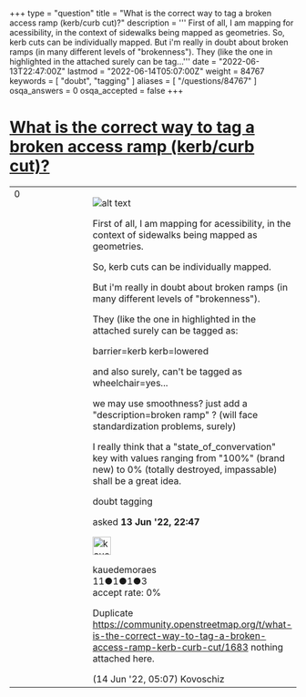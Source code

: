 +++
type = "question"
title = "What is the correct way to tag a broken access ramp (kerb/curb cut)?"
description = ''' First of all, I am mapping for acessibility, in the context of sidewalks being mapped as geometries.  So, kerb cuts can be individually mapped. But i&#x27;m really in doubt about broken ramps (in many different levels of &quot;brokenness&quot;).  They (like the one in highlighted in the attached surely can be tag...'''
date = "2022-06-13T22:47:00Z"
lastmod = "2022-06-14T05:07:00Z"
weight = 84767
keywords = [ "doubt", "tagging" ]
aliases = [ "/questions/84767" ]
osqa_answers = 0
osqa_accepted = false
+++

<div class="headNormal">

# [What is the correct way to tag a broken access ramp (kerb/curb cut)?](/questions/84767/what-is-the-correct-way-to-tag-a-broken-access-ramp-kerbcurb-cut)

</div>

<div id="main-body">

<div id="askform">

<table id="question-table" style="width:100%;">
<colgroup>
<col style="width: 50%" />
<col style="width: 50%" />
</colgroup>
<tbody>
<tr>
<td style="width: 30px; vertical-align: top"><div class="vote-buttons">
<span id="post-84767-upvote" class="ajax-command post-vote up" rel="nofollow" title="I like this post (click again to cancel)"> </span>
<div id="post-84767-score" class="post-score" title="current number of votes">
0
</div>
<span id="post-84767-downvote" class="ajax-command post-vote down" rel="nofollow" title="I dont like this post (click again to cancel)"> </span> <span id="favorite-mark" class="ajax-command favorite-mark" rel="nofollow" title="mark/unmark this question as favorite (click again to cancel)"> </span>
<div id="favorite-count" class="favorite-count">
&#10;</div>
</div></td>
<td><div id="item-right">
<div class="question-body">
<p><img src="https://lh3.googleusercontent.com/B6olQq5dtK8vJOZ_vkRAuVhUso61OrlGNLVtOCMTpfM6YMeFfuanSCVLWJNE5lCMhIrV5Xp3cBv9w-Ukjzd7870d5bZ-AgDXyhe-9ZvY9KzhF8_iSEMYcrvZJNEST_Xctba85z3E-L9x8wObTWFxj8mFL7VjJ7_I3VrRhTfhALAHWUC_ZjMSV8vVYqwsnrZMM6DiLzJ4VqAHedl9K4AylN85S3UnpH_TYN7W_6J7PgE9HiVSblXYBlcAqee7kc-jk_wtdwJv6U12OaPTHoMYadIGKUI1KOqwe19_PtC81ClMANmByDzxVRsJbDqsxHydowXN2Kh5g6ueD6rddRRRum_316qMiqhffSukSlU_P5NDujI3Y8_jjEBM3eXbi4UzukmbKril_HQK2VWq7niWHJar_yDj3V0brsEhXkrSexrtOOdWfJB7Wk0UzgRxWWQ-NWirXpvBFqulN469R7f-F2g1TfKaGyrtRLuAnvg54zpsL1QhQz7fH0lQgCuelR9eIXeqpDMzeIPN3E-W2z-iYCblIZoKmWtvTFuztMUy3TeM_0nKBcmkOR_UkT0anR6V9HsoW9P37CpUMJ6j-42VrMys5pRbQJekFjILo2MBAGniKk_31V2bfYTMOtNOFniYw1TPXOXCdYeygsKmjE_JKKk4LbJs1mx1akuhOXixmQ0BBFpZoR2sd8Nl852X6xluX_kM9p16Gc7AGHfq3xnAaYslGAtuFTchceR2VRjNXECfKGyaQi8ToYH3FWtUTW4LdAm-e866ZM4k7owXT1g6jSQ5oH4HpHoPaxpya46fcEaGcO7vqwDMjHZRLxoyu9a_aM3GGAldBhbrnK3dwDlxvRh8tNcJo4X_OdIHeXKr=w726-h968-no?authuser=0" alt="alt text" /></p>
<p>First of all, I am mapping for acessibility, in the context of sidewalks being mapped as geometries.</p>
<p>So, kerb cuts can be individually mapped.</p>
<p>But i'm really in doubt about broken ramps (in many different levels of "brokenness").</p>
<p>They (like the one in highlighted in the attached surely can be tagged as:</p>
<p>barrier=kerb kerb=lowered</p>
<p>and also surely, can't be tagged as wheelchair=yes...</p>
<p>we may use smoothness? just add a "description=broken ramp" ? (will face standardization problems, surely)</p>
<p>I really think that a "state_of_convervation" key with values ranging from "100%" (brand new) to 0% (totally destroyed, impassable) shall be a great idea.</p>
</div>
<div id="question-tags" class="tags-container tags">
<span class="post-tag tag-link-doubt" rel="tag" title="see questions tagged &#39;doubt&#39;">doubt</span> <span class="post-tag tag-link-tagging" rel="tag" title="see questions tagged &#39;tagging&#39;">tagging</span>
</div>
<div id="question-controls" class="post-controls">
&#10;</div>
<div class="post-update-info-container">
<div class="post-update-info post-update-info-user">
<p>asked <strong>13 Jun '22, 22:47</strong></p>
<img src="https://secure.gravatar.com/avatar/7fcc5195ac3344ba30b418fa9cd13dbe?s=32&amp;d=identicon&amp;r=g" class="gravatar" width="32" height="32" alt="kauedemoraes&#39;s gravatar image" />
<p><span>kauedemoraes</span><br />
<span class="score" title="11 reputation points">11</span><span title="1 badges"><span class="badge1">●</span><span class="badgecount">1</span></span><span title="1 badges"><span class="silver">●</span><span class="badgecount">1</span></span><span title="3 badges"><span class="bronze">●</span><span class="badgecount">3</span></span><br />
<span class="accept_rate" title="Rate of the user&#39;s accepted answers">accept rate:</span> <span title="kauedemoraes has no accepted answers">0%</span></p>
</img>
</div>
</div>
<div id="comments-container-84767" class="comments-container">
<span id="84768"></span>
<div id="comment-84768" class="comment">
<div id="post-84768-score" class="comment-score">
&#10;</div>
<div class="comment-text">
<p>Duplicate <a href="https://community.openstreetmap.org/t/what-is-the-correct-way-to-tag-a-broken-access-ramp-kerb-curb-cut/1683">https://community.openstreetmap.org/t/what-is-the-correct-way-to-tag-a-broken-access-ramp-kerb-curb-cut/1683</a> nothing attached here.</p>
</div>
<div id="comment-84768-info" class="comment-info">
<span class="comment-age">(14 Jun '22, 05:07)</span> <span class="comment-user userinfo">Kovoschiz</span>
</div>
</div>
</div>
<div id="comment-tools-84767" class="comment-tools">
&#10;</div>
<div class="clear">
&#10;</div>
<div id="comment-84767-form-container" class="comment-form-container">
&#10;</div>
<div class="clear">
&#10;</div>
</div></td>
</tr>
</tbody>
</table>

</div>

</div>

